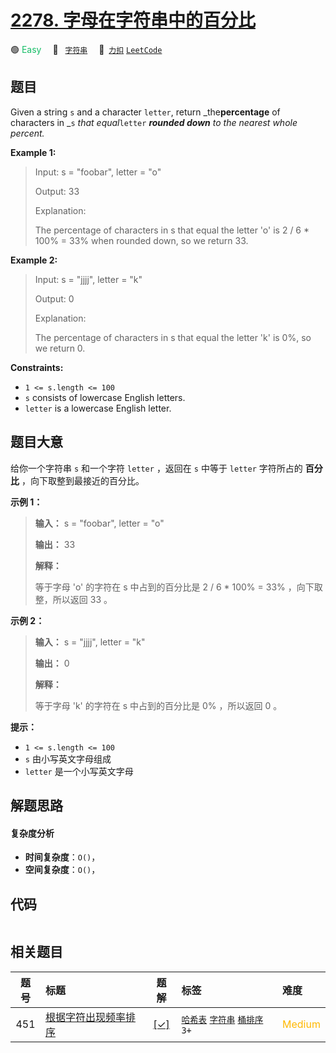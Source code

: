 # [2278. 字母在字符串中的百分比](https://2xiao.github.io/leetcode-js/problem/2278.html)

🟢 <font color=#15bd66>Easy</font>&emsp; 🔖&ensp; [`字符串`](/tag/string.md)&emsp; 🔗&ensp;[`力扣`](https://leetcode.cn/problems/percentage-of-letter-in-string) [`LeetCode`](https://leetcode.com/problems/percentage-of-letter-in-string)

## 题目

Given a string `s` and a character `letter`, return _the**percentage** of
characters in _`s` _that equal_`letter` _**rounded down** to the nearest whole
percent._



**Example 1:**

> Input: s = "foobar", letter = "o"
> 
> Output: 33
> 
> Explanation:
> 
> The percentage of characters in s that equal the letter 'o' is 2 / 6 * 100% = 33% when rounded down, so we return 33.

**Example 2:**

> Input: s = "jjjj", letter = "k"
> 
> Output: 0
> 
> Explanation:
> 
> The percentage of characters in s that equal the letter 'k' is 0%, so we return 0.



**Constraints:**

  * `1 <= s.length <= 100`
  * `s` consists of lowercase English letters.
  * `letter` is a lowercase English letter.


## 题目大意

给你一个字符串 `s` 和一个字符 `letter` ，返回在 `s` 中等于 `letter` 字符所占的 **百分比** ，向下取整到最接近的百分比。



**示例 1：**

> 
> 
> 
> 
> 
> **输入：** s = "foobar", letter = "o"
> 
> **输出：** 33
> 
> **解释：**
> 
> 等于字母 'o' 的字符在 s 中占到的百分比是 2 / 6 * 100% = 33% ，向下取整，所以返回 33 。
> 
> 

**示例 2：**

> 
> 
> 
> 
> 
> **输入：** s = "jjjj", letter = "k"
> 
> **输出：** 0
> 
> **解释：**
> 
> 等于字母 'k' 的字符在 s 中占到的百分比是 0% ，所以返回 0 。



**提示：**

  * `1 <= s.length <= 100`
  * `s` 由小写英文字母组成
  * `letter` 是一个小写英文字母


## 解题思路

#### 复杂度分析

- **时间复杂度**：`O()`，
- **空间复杂度**：`O()`，

## 代码

```javascript

```

## 相关题目

<!-- prettier-ignore -->
| 题号 | 标题 | 题解 | 标签 | 难度 |
| :------: | :------ | :------: | :------ | :------ |
| 451 | [根据字符出现频率排序](https://leetcode.com/problems/sort-characters-by-frequency) | [[✓]](/problem/0451.md) |  [`哈希表`](/tag/hash-table.md) [`字符串`](/tag/string.md) [`桶排序`](/tag/bucket-sort.md) `3+` | <font color=#ffb800>Medium</font> |